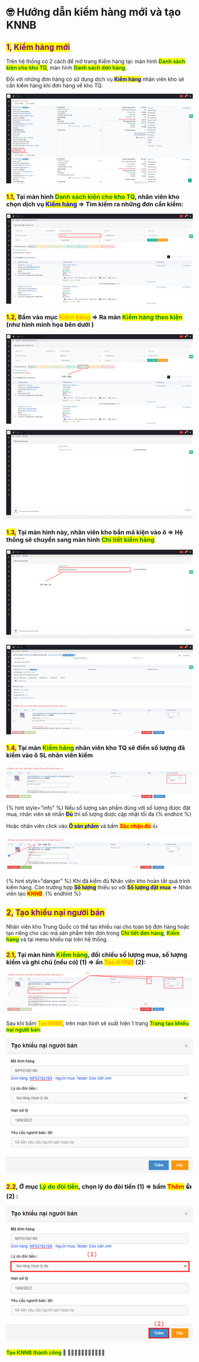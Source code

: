 # 🤓 Hướng dẫn kiểm hàng mới và tạo KNNB

## ​​<mark style="color:purple;">1</mark><mark style="color:purple;">**,**</mark> <mark style="color:purple;">**Kiểm hàng mới**</mark>

Trên hệ thống có 2 cách để mở trang Kiểm hàng tại: màn hình <mark style="color:green;">**Danh sách kiện cho kho TQ**</mark>, màn hình <mark style="color:green;">**Danh sách đơn hàng**</mark>**.**



Đối với những đơn hàng có sử dụng dịch vụ <mark style="color:blue;">**Kiểm hàng**</mark> nhân viên kho sẽ cần kiểm hàng khi đơn hàng về kho TQ.

![](../../.gitbook/assets/1655193964163.png)

### <mark style="color:purple;">**1.1,**</mark> Tại màn hình <mark style="color:green;">**Danh sách kiện cho kho TQ**</mark>**,** nhân viên kho chọn dịch vụ <mark style="color:blue;">**Kiểm hàng**</mark> => Tìm kiếm ra những đơn cần kiểm:

![](../../.gitbook/assets/1655194135895.png)

### <mark style="color:purple;">**1.2,**</mark> Bấm vào mục <mark style="color:orange;">**Kiểm hàng**</mark> => Ra màn <mark style="color:green;">**Kiểm hàng theo kiện**</mark> (như hình minh họa bên dưới )

![Danh sác kiện cho kho TQ](../../.gitbook/assets/1655194241215.png)

![Kiểm hàng theo kiện](../../.gitbook/assets/1655194338563.png)

### <mark style="color:purple;">**1.3,**</mark> Tại màn hình này, nhân viên kho bắn mã kiện vào ô => Hệ thống sẽ chuyển sang màn hình <mark style="color:green;">**Chi tiết kiểm hàng**</mark>

![](../../.gitbook/assets/1655194420747.png)

![](../../.gitbook/assets/1655194699543.png)

### <mark style="color:purple;">**1.4,**</mark> Tại màn <mark style="color:green;">**Kiểm hàng**</mark> nhân viên kho TQ sẽ điền số lượng đã kiểm vào ô SL nhân viên kiểm

![](../../.gitbook/assets/1655195521361.png)

{% hint style="info" %}
Nếu số lượng sản phẩm đúng với số lượng được đặt mua, nhân viên sẽ nhấn <mark style="color:blue;">**Đủ**</mark> thì số lượng được cập nhật tối đa
{% endhint %}

Hoặc nhân viên click vào <mark style="color:blue;">**Ô sản phẩm**</mark> và bấm <mark style="color:red;">**Xác nhận đủ**</mark> :thumbsup:

![](../../.gitbook/assets/1655195803274.png)

{% hint style="danger" %}
Khi đã kiểm đủ Nhân viên kho hoàn tất quá trình kiểm hàng. Còn trường hợp <mark style="color:blue;">**Số lượng**</mark> thiếu so với <mark style="color:blue;">**Số lượng đặt mua**</mark> => Nhân viên tạo <mark style="color:red;">**KNNB**</mark>.
{% endhint %}

## <mark style="color:purple;">**2,**</mark> <mark style="color:purple;">**Tạo khiếu nại người bán**</mark>

Nhân viên kho Trung Quốc có thể tạo khiếu nại cho toàn bộ đơn hàng hoặc tạo riêng cho các mã sản phẩm trên đơn trong <mark style="color:green;">**Chi tiết đơn hàng**</mark>, <mark style="color:green;">**Kiểm hàng**</mark> và tại menu khiếu nại trên hệ thống.

### <mark style="color:purple;">**2.1,**</mark> Tại màn hình <mark style="color:green;">**Kiểm hàng**</mark>, đối chiếu **số lượng mua**, **số lượng kiểm** và **ghi chú** (nếu có) (1) => ấn <mark style="color:orange;">**Tạo KNNB**</mark> (2):

![](../../.gitbook/assets/1655196085201.png)

Sau khi bấm <mark style="color:orange;">**Tạo KNBB**</mark>, trên màn hình sẽ xuất hiện 1 trang <mark style="color:green;">**Trang tạo khiếu nại người bán**</mark>:

![](../../.gitbook/assets/1655196301569.png)

### <mark style="color:purple;">**2.2**</mark>, Ở mục <mark style="color:green;">**Lý do đòi tiền**</mark>, chọn lý do đòi tiền (1) => bấm <mark style="color:red;">**Thêm**</mark> :thumbsup: (2) :

![](../../.gitbook/assets/1655196411641.png)

#### &#x20;                                           <mark style="color:green;">Tạo KNNB thành công</mark> :tada: :tada::tada::tada::tada::tada::tada::tada::tada::tada::tada::tada:
